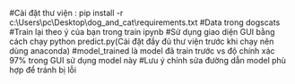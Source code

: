 #Cài đặt thư viện : pip install -r c:\Users\pc\Desktop\dog_and_cat\requirements.txt
#Data trong dogscats
#Train lại theo ý của bạn trong train ipynb
#Sử dụng giao diện GUI bằng cách chạy python predict.py(Cài đặt đầy đủ thư viện trước khi chạy nên dùng anaconda)
#model_trained là model đã train trước vs độ chính xác 97% trong GUI sử dụng model này
#Lưu ý chỉnh sửa đường dẫn model phù hợp để tránh bị lỗi